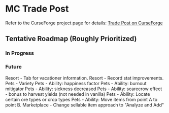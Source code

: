 # MC Trade Post  
Refer to the CurseForge project page for details: [Trade Post on CurseForge](https://www.curseforge.com/minecraft/mc-mods/mc-trade-post)

## Tentative Roadmap (Roughly Prioritized)
### In Progress

### Future
Resort - Tab for vacationer information.
Resort - Record stat improvements.
Pets - Variety
Pets - Ability: happiness factor
Pets - Ability: burnout mitigator
Pets - Ability: sickness decreased
Pets - Ability: scarecrow effect - bonus to harvest yields (not needed in vanilla)
Pets - Ability: Locate certain ore types or crop types
Pets - Ability: Move items from point A to point B.
Marketplace - Change sellable item approach to "Analyze and Add"
